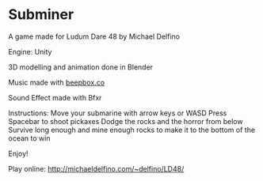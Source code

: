 # Subminer

A game made for Ludum Dare 48
by Michael Delfino

Engine: Unity

3D modelling and animation done in Blender

Music made with [beepbox.co](https://www.beepbox.co/#8n31s0k0l00e0bt2mm0a7g0fj07i0r1o3210T1v1L4ua9q1d3fay0z1C0c2A0F0B2V8Q2010Pf770E0211T1v1L4u61q1d5f7y0z6C1c0A5F2B6V7Q0530Pf636E0011T3v1L4udaq1d4f9y1z6C1SE002050gWaWVd20T3v1L4uf5q1d5f7y1z6C1S1jsSIzsSrIAASJJb0g418g00000h4g000000018O4h4100004h4g024x000p213FH-86CC5HFAZABjljjpk00kSLX9kRq8uCLrgFJ7UL59H-0kRUxpjvjljlHEIAaGaGw0)


Sound Effect made with Bfxr


Instructions: Move your submarine with arrow keys or WASD
Press Spacebar to shoot pickaxes
Dodge the rocks and the horror from below
Survive long enough and mine enough rocks to make it to the bottom of the ocean to win


Enjoy!


Play online: http://michaeldelfino.com/~delfino/LD48/
